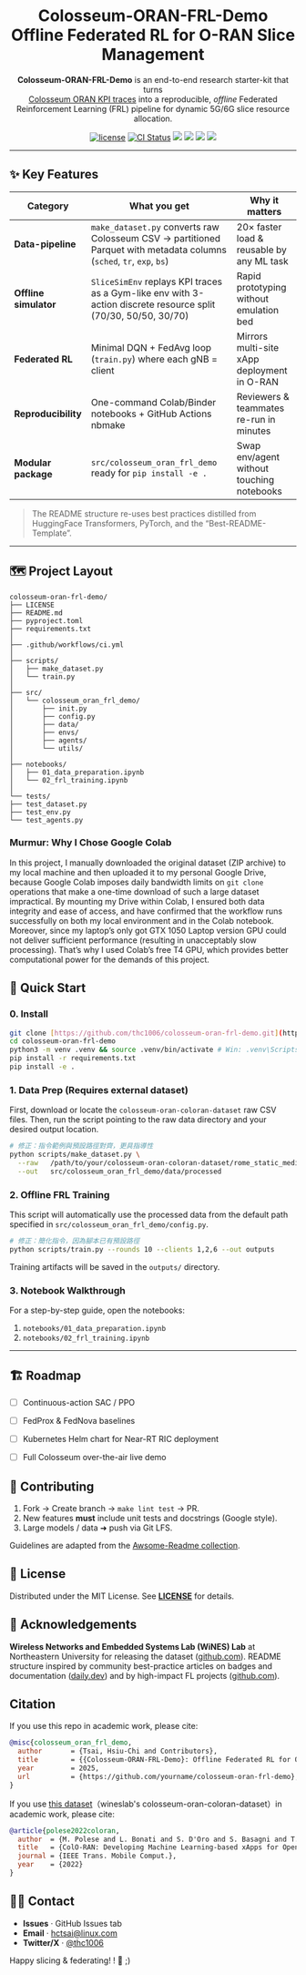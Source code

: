 <h1 align="center">
  Colosseum-ORAN-FRL-Demo<br>
  Offline Federated RL for O-RAN Slice Management
</h1>

<p align="center">
  <b>Colosseum-ORAN-FRL-Demo</b> is an end-to-end research starter-kit that turns<br>
  <a href="https://github.com/wineslab/colosseum-oran-coloran-dataset">Colosseum ORAN KPI traces</a>
  into a reproducible, <em>offline</em> Federated Reinforcement Learning (FRL) pipeline  
  for dynamic 5G/6G slice resource allocation.
</p>

<p align="center">
  <a href="https://github.com/thc1006/colosseum-oran-frl-demo/blob/main/LICENSE"><img
    src="https://img.shields.io/badge/License-MIT-green"
    alt="license"/></a>
  <a href="https://github.com/thc1006/colosseum-oran-frl-demo/actions/workflows/ci.yml">
    <img src="https://github.com/thc1006/colosseum-oran-frl-demo/actions/workflows/ci.yml/badge.svg"
      alt="CI Status"/></a>
  <a target="_blank" href="https://cookiecutter-data-science.drivendata.org/">
    <img src="https://img.shields.io/badge/CCDS-Project%20template-328F97?logo=cookiecutter" /></a>
  <img src="https://img.shields.io/badge/python-3.9%20|%203.10%20|%203.11-blue"/>
  <img src="https://img.shields.io/badge/torch-2.x-red"/>
  <img src="https://img.shields.io/badge/PyTorch-1.10.0%2B-orange"/>
</p>

---

## ✨ Key Features
| Category | What you get | Why it matters |
|-----------|--------------|----------------|
| **Data-pipeline** | `make_dataset.py` converts raw Colosseum CSV → partitioned Parquet with metadata columns (`sched`, `tr`, `exp`, `bs`) | 20× faster load & reusable by any ML task |
| **Offline simulator** | `SliceSimEnv` replays KPI traces as a Gym-like env with 3-action discrete resource split (70/30, 50/50, 30/70) | Rapid prototyping without emulation bed |
| **Federated RL** | Minimal DQN + FedAvg loop (`train.py`) where each gNB = client | Mirrors multi-site xApp deployment in O-RAN |
| **Reproducibility** | One-command Colab/Binder notebooks + GitHub Actions nbmake | Reviewers & teammates re-run in minutes |
| **Modular package** | `src/colosseum_oran_frl_demo` ready for `pip install -e .` | Swap env/agent without touching notebooks |

> The README structure re-uses best practices distilled from HuggingFace Transformers, PyTorch, and the “Best-README-Template”.

---

## 🗺️  Project Layout
```
colosseum-oran-frl-demo/
├── LICENSE
├── README.md
├── pyproject.toml
├── requirements.txt
│
├── .github/workflows/ci.yml
│
├── scripts/
│   ├── make_dataset.py
│   └── train.py
│
├── src/
│   └── colosseum_oran_frl_demo/
│       ├── init.py
│       ├── config.py
│       ├── data/
│       ├── envs/
│       ├── agents/
│       └── utils/
│
├── notebooks/
│   ├── 01_data_preparation.ipynb
│   └── 02_frl_training.ipynb
│
└── tests/
├── test_dataset.py
├── test_env.py
└── test_agents.py

````

### Murmur: Why I Chose Google Colab
In this project, I manually downloaded the original dataset (ZIP archive) to my local machine and then uploaded it to my personal Google Drive, because Google Colab imposes daily bandwidth limits on `git clone` operations that make a one-time download of such a large dataset impractical. By mounting my Drive within Colab, I ensured both data integrity and ease of access, and have confirmed that the workflow runs successfully on both my local environment and in the Colab notebook. Moreover, since my laptop’s only got GTX 1050 Laptop version GPU could not deliver sufficient performance (resulting in unacceptably slow processing). That’s why I used Colab’s free T4 GPU, which provides better computational power for the demands of this project.



## 🚀 Quick Start

### 0. Install
```bash
git clone [https://github.com/thc1006/colosseum-oran-frl-demo.git](https://github.com/thc1006/colosseum-oran-frl-demo.git)
cd colosseum-oran-frl-demo
python3 -m venv .venv && source .venv/bin/activate # Win: .venv\Scripts\activate
pip install -r requirements.txt
pip install -e .
```

### 1. Data Prep (Requires external dataset)

First, download or locate the `colosseum-oran-coloran-dataset` raw CSV files. Then, run the script pointing to the raw data directory and your desired output location.

```bash
# 修正：指令範例與預設路徑對齊，更具指導性
python scripts/make_dataset.py \
  --raw   /path/to/your/colosseum-oran-coloran-dataset/rome_static_medium \
  --out   src/colosseum_oran_frl_demo/data/processed
```

### 2. Offline FRL Training

This script will automatically use the processed data from the default path specified in `src/colosseum_oran_frl_demo/config.py`.

```bash
# 修正：簡化指令，因為腳本已有預設路徑
python scripts/train.py --rounds 10 --clients 1,2,6 --out outputs
```

Training artifacts will be saved in the `outputs/` directory.

### 3. Notebook Walkthrough

For a step-by-step guide, open the notebooks:
1. `notebooks/01_data_preparation.ipynb`
2. `notebooks/02_frl_training.ipynb`

---

## 🏗️  Roadmap

* [ ] Continuous-action SAC / PPO
* [ ] FedProx & FedNova baselines
* [ ] Kubernetes Helm chart for Near-RT RIC deployment
* [ ] Full Colosseum over-the-air live demo


## 🤝 Contributing

1. Fork → Create branch → `make lint test` → PR.
2. New features **must** include unit tests and docstrings (Google style).
3. Large models / data  ➜ push via Git LFS.

Guidelines are adapted from the
[Awsome-Readme collection]([github.com][1]).

## 📜 License

Distributed under the MIT License. See **[LICENSE](https://github.com/thc1006/colosseum-oran-frl-demo/blob/main/LICENSE)** for details.


## 🙏 Acknowledgements

**Wireless Networks and Embedded Systems Lab (WiNES) Lab** at Northeastern University for releasing the dataset ([github.com][4]).
README structure inspired by community best-practice articles on badges and documentation ([daily.dev][3]) and by high-impact FL projects ([github.com][2]).

## Citation

If you use this repo in academic work, please cite:

```bibtex
@misc{colosseum_oran_frl_demo,
  author       = {Tsai, Hsiu-Chi and Contributors},
  title        = {{Colosseum-ORAN-FRL-Demo}: Offline Federated RL for O-RAN Slicing},
  year         = 2025,
  url          = {https://github.com/yourname/colosseum-oran-frl-demo},
}
```

If you use [this dataset](https://github.com/wineslab/colosseum-oran-coloran-dataset)（wineslab's colosseum-oran-coloran-dataset）in academic work, please cite:

```bibtex
@article{polese2022coloran,
  author  = {M. Polese and L. Bonati and S. D'Oro and S. Basagni and T. Melodia},
  title   = {ColO-RAN: Developing Machine Learning-based xApps for Open RAN Closed-loop Control},
  journal = {IEEE Trans. Mobile Comput.},
  year    = {2022}
}
```


## 🙋‍♀️  Contact

* **Issues** · GitHub Issues tab
* **Email**  · [hctsai@linux.com](mailto:hctsai@linux.com)
* **Twitter/X** · [@thc1006](https://x.com/@thc1006)

Happy slicing & federating! ! 🍰 ;)

[1]: https://github.com/matiassingers/awesome-readme?utm_source=chatgpt.com "matiassingers/awesome-readme - GitHub"
[2]: https://github.com/AshwinRJ/Federated-Learning-PyTorch/blob/master/README.md "README.md - AshwinRJ/Federated-Learning-PyTorch - GitHub"
[3]: https://daily.dev/blog/readme-badges-github-best-practices "Readme Badges GitHub: Best Practices - Daily.dev"
[4]: https://github.com/wineslab/colosseum-oran-coloran-dataset "Colosseum O-RAN ColORAN Dataset - GitHub"
